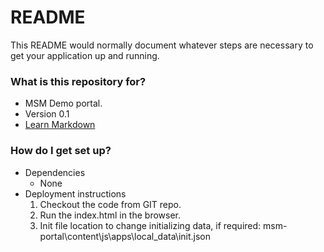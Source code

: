 # README #

This README would normally document whatever steps are necessary to get your application up and running.

### What is this repository for? ###

* MSM Demo portal.
* Version 0.1
* [Learn Markdown](https://bitbucket.org/tutorials/markdowndemo)

### How do I get set up? ###
* Dependencies
    - None
* Deployment instructions
    1. Checkout the code from GIT repo.
    2. Run the index.html in the browser.
    3. Init file location to change initializing data, if required:
       msm-portal\content\js\apps\local_data\init.json
